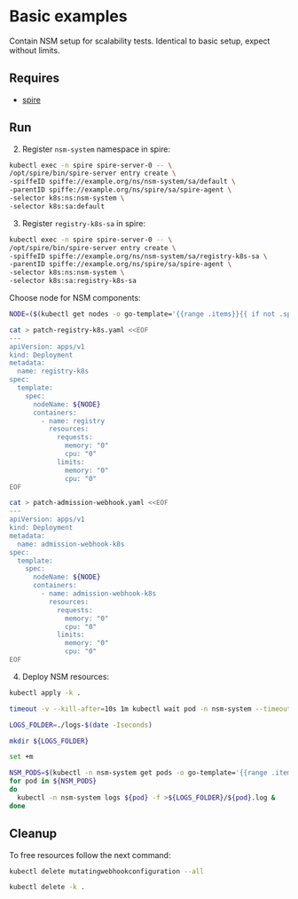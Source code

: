 # Basic examples

Contain NSM setup for scalability tests. Identical to basic setup, expect without limits. 

## Requires

- [spire](../../spire)

## Run

2. Register `nsm-system` namespace in spire:

```bash
kubectl exec -n spire spire-server-0 -- \
/opt/spire/bin/spire-server entry create \
-spiffeID spiffe://example.org/ns/nsm-system/sa/default \
-parentID spiffe://example.org/ns/spire/sa/spire-agent \
-selector k8s:ns:nsm-system \
-selector k8s:sa:default
```

3. Register `registry-k8s-sa` in spire:

```bash
kubectl exec -n spire spire-server-0 -- \
/opt/spire/bin/spire-server entry create \
-spiffeID spiffe://example.org/ns/nsm-system/sa/registry-k8s-sa \
-parentID spiffe://example.org/ns/spire/sa/spire-agent \
-selector k8s:ns:nsm-system \
-selector k8s:sa:registry-k8s-sa
```

Choose node for NSM components:
```bash
NODE=($(kubectl get nodes -o go-template='{{range .items}}{{ if not .spec.taints }}{{ .metadata.name }} {{end}}{{end}}')[0])
```

```bash
cat > patch-registry-k8s.yaml <<EOF
---
apiVersion: apps/v1
kind: Deployment
metadata:
  name: registry-k8s
spec:
  template:
    spec:
      nodeName: ${NODE}
      containers:
        - name: registry
          resources:
            requests:
              memory: "0"
              cpu: "0"
            limits:
              memory: "0"
              cpu: "0"
EOF
```

```bash
cat > patch-admission-webhook.yaml <<EOF
---
apiVersion: apps/v1
kind: Deployment
metadata:
  name: admission-webhook-k8s
spec:
  template:
    spec:
      nodeName: ${NODE}
      containers:
        - name: admission-webhook-k8s
          resources:
            requests:
              memory: "0"
              cpu: "0"
            limits:
              memory: "0"
              cpu: "0"
EOF
```

4. Deploy NSM resources:
```bash
kubectl apply -k .
```

```bash
timeout -v --kill-after=10s 1m kubectl wait pod -n nsm-system --timeout=1m --all --for=condition=ready
```

```bash
LOGS_FOLDER=./logs-$(date -Iseconds)
```

```bash
mkdir ${LOGS_FOLDER}
```

```bash
set +m
```
```bash
NSM_PODS=$(kubectl -n nsm-system get pods -o go-template='{{range .items}}{{ if not .spec.taints }}{{ .metadata.name }} {{end}}{{end}}')
for pod in ${NSM_PODS}
do 
  kubectl -n nsm-system logs ${pod} -f >${LOGS_FOLDER}/${pod}.log &
done
```

## Cleanup

To free resources follow the next command:

```bash
kubectl delete mutatingwebhookconfiguration --all
```
```bash
kubectl delete -k .
```
